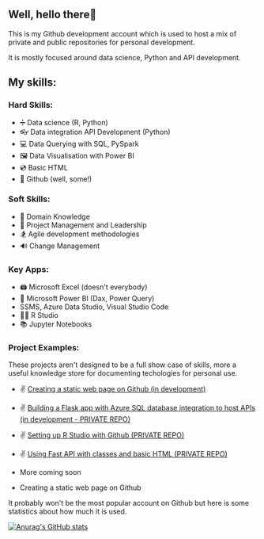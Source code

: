 ## Well, hello there👋

This is my Github development account which is used to host a mix of private and public repositories for personal development. 

It is mostly focused around data science, Python and API development.

## My skills:

### Hard Skills:
* ➗ Data science (R, Python)
* 👓 Data integration API Development (Python)
* 💻 Data Querying with SQL, PySpark
* 🖼️ Data Visualisation with Power BI
* 💿 Basic HTML
* 🧭 Github (well, some!)

### Soft Skills:
* 📖 Domain Knowledge
* 🤵 Project Management and Leadership
* 🏂 Agile development methodologies
* 🔊 Change Management

### Key Apps:
* 🖨 Microsoft Excel (doesn't everybody)
* 📀 Microsoft Power BI (Dax, Power Query)
* SSMS, Azure Data Studio, Visual Studio Code
* 👩‍🔬 R Studio
* 📚 Jupyter Notebooks

### Project Examples:

These projects aren't designed to be a full show case of skills, more a useful knowledge store for documenting techologies for personal use. 

* ✌ [Creating a static web page on Github (in development)](https://devacct101.github.io/super-octo-potato/ 'Creating a static web page on Github (in development)')
* ✌ [Building a Flask app with Azure SQL database integration to host APIs (in development - PRIVATE REPO)](https://github.com/devacct101/flaskapi1 'Creating a Flask App')
* ✌ [Setting up R Studio with Github (PRIVATE REPO)](https://github.com/devacct101/dev-r-p001/ 'Using R Studio with Github)')
* ✌ [Using Fast API with classes and basic HTML (PRIVATE REPO)](https://github.com/devacct101/dev-r0003/ 'Using Fast API)')

* More coming soon

* Creating a static web page on Github


It probably won't be the most popular account on Github but here is some statistics about how much it is used. 


[![Anurag's GitHub stats](https://github-readme-stats.vercel.app/api?username=devacct101)](https://github.com/anuraghazra/github-readme-stats)

<!--
**devacct101/devacct101** is a ✨ _special_ ✨ repository because its `README.md` (this file) appears on your GitHub profile.

Here are some ideas to get you started:

- 🔭 I’m currently working on ...
- 🌱 I’m currently learning ...
- 👯 I’m looking to collaborate on ...
- 🤔 I’m looking for help with ...
- 💬 Ask me about ...
- 📫 How to reach me: ...
- 😄 Pronouns: ...
- ⚡ Fun fact: ...
-->
